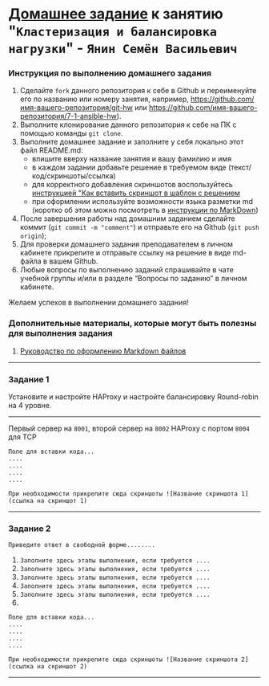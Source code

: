 # [Домашнее задание](https://github.com/netology-code/sflt-homeworks/blob/main/2.md) к занятию "`Кластеризация и балансировка нагрузки`" - `Янин Семён Васильевич`


### Инструкция по выполнению домашнего задания

   1. Сделайте `fork` данного репозитория к себе в Github и переименуйте его по названию или номеру занятия, например, https://github.com/имя-вашего-репозитория/git-hw или  https://github.com/имя-вашего-репозитория/7-1-ansible-hw).
   2. Выполните клонирование данного репозитория к себе на ПК с помощью команды `git clone`.
   3. Выполните домашнее задание и заполните у себя локально этот файл README.md:
      - впишите вверху название занятия и вашу фамилию и имя
      - в каждом задании добавьте решение в требуемом виде (текст/код/скриншоты/ссылка)
      - для корректного добавления скриншотов воспользуйтесь [инструкцией "Как вставить скриншот в шаблон с решением](https://github.com/netology-code/sys-pattern-homework/blob/main/screen-instruction.md)
      - при оформлении используйте возможности языка разметки md (коротко об этом можно посмотреть в [инструкции  по MarkDown](https://github.com/netology-code/sys-pattern-homework/blob/main/md-instruction.md))
   4. После завершения работы над домашним заданием сделайте коммит (`git commit -m "comment"`) и отправьте его на Github (`git push origin`);
   5. Для проверки домашнего задания преподавателем в личном кабинете прикрепите и отправьте ссылку на решение в виде md-файла в вашем Github.
   6. Любые вопросы по выполнению заданий спрашивайте в чате учебной группы и/или в разделе “Вопросы по заданию” в личном кабинете.
   
Желаем успехов в выполнении домашнего задания!
   
### Дополнительные материалы, которые могут быть полезны для выполнения задания

1. [Руководство по оформлению Markdown файлов](https://gist.github.com/Jekins/2bf2d0638163f1294637#Code)

---

### Задание 1

Установите и настройте HAProxy и настройте балансировку Round-robin на 4 уровне.

---

Первый сервер на `8001`, второй сервер на `8002` HAProxy с портом `8004` для TCP

```
Поле для вставки кода...
....
....
....
....
```

`При необходимости прикрепитe сюда скриншоты
![Название скриншота 1](ссылка на скриншот 1)`


---

### Задание 2

`Приведите ответ в свободной форме........`

1. `Заполните здесь этапы выполнения, если требуется ....`
2. `Заполните здесь этапы выполнения, если требуется ....`
3. `Заполните здесь этапы выполнения, если требуется ....`
4. `Заполните здесь этапы выполнения, если требуется ....`
5. `Заполните здесь этапы выполнения, если требуется ....`
6. 

```
Поле для вставки кода...
....
....
....
....
```

`При необходимости прикрепитe сюда скриншоты
![Название скриншота 2](ссылка на скриншот 2)`


---
